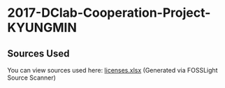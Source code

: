 # 2017-DClab-Cooperation-Project-KYUNGMIN

## Sources Used
You can view sources used here: [licenses.xlsx](licenses.xlsx) (Generated via FOSSLight Source Scanner)
